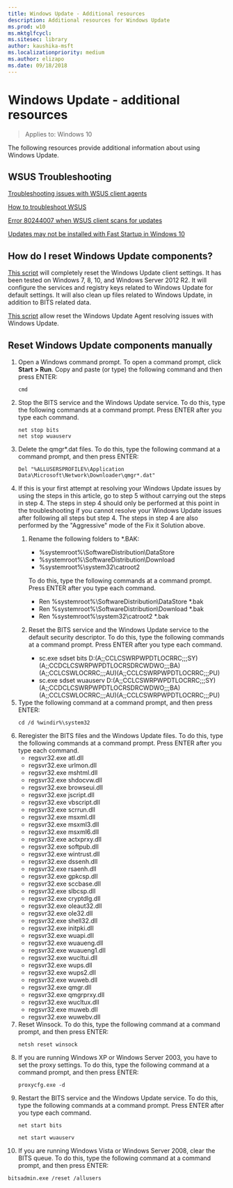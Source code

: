 ```yaml
---
title: Windows Update - Additional resources 
description: Additional resources for Windows Update
ms.prod: w10
ms.mktglfcycl: 
ms.sitesec: library
author: kaushika-msft
ms.localizationpriority: medium
ms.author: elizapo
ms.date: 09/18/2018
---
```


# Windows Update - additional resources

>Applies to: Windows 10

The following resources provide additional information about using Windows Update.

## WSUS Troubleshooting 
 
[Troubleshooting issues with WSUS client agents](https://support.microsoft.com/help/10132/) 
 
[How to troubleshoot WSUS](https://support.microsoft.com/help/4025764/) 
 
[Error 80244007 when WSUS client scans for updates](https://support.microsoft.com/help/4096317/) 
 
[Updates may not be installed with Fast Startup in Windows 10](https://support.microsoft.com/help/4011287/) 
 
 
## How do I reset Windows Update components? 
 
[This script](https://gallery.technet.microsoft.com/scriptcenter/Reset-WindowsUpdateps1-e0c5eb78) will completely reset the Windows Update client settings. It has been tested on Windows 7, 8, 10, and Windows Server 2012 R2. It will configure the services and registry keys related to Windows Update for default settings. It will also clean up files related to Windows Update, in addition to BITS related data.  

 
[This script](https://gallery.technet.microsoft.com/scriptcenter/Reset-Windows-Update-Agent-d824badc) allow reset the Windows Update Agent resolving issues with Windows Update. 
 
 
## Reset Windows Update components manually 
1. Open a Windows command prompt. To open a command prompt, click **Start > Run**. Copy and paste (or type) the following command and then press ENTER: 
   ```
   cmd
   ```  
2. Stop the BITS service and the Windows Update service. To do this, type the following commands at a command prompt. Press ENTER after you type each command.  
   ```
   net stop bits  
   net stop wuauserv 
   ```
3. Delete the qmgr\*.dat files. To do this, type the following command at a command prompt, and then press ENTER:  
   ```
   Del "%ALLUSERSPROFILE%\Application Data\Microsoft\Network\Downloader\qmgr*.dat" 
   ```
4. If this is your first attempt at resolving your Windows Update issues by using the steps in this article, go to step 5 without carrying out the steps in step 4. The steps in step 4 should only be performed at this point in the troubleshooting if you cannot resolve your Windows Update issues after following all steps but step 4. The steps in step 4 are also performed by the "Aggressive" mode of the Fix it Solution above.  
   1. Rename the following folders to *.BAK:  
      - %systemroot%\SoftwareDistribution\DataStore  
      - %systemroot%\SoftwareDistribution\Download  
      - %systemroot%\system32\catroot2 
      
      To do this, type the following commands at a command prompt. Press ENTER after you type each command.  
      - Ren %systemroot%\SoftwareDistribution\DataStore *.bak  
      - Ren %systemroot%\SoftwareDistribution\Download *.bak  
      - Ren %systemroot%\system32\catroot2 *.bak 
   2. Reset the BITS service and the Windows Update service to the default security descriptor. To do this, type the following commands at a command prompt. Press ENTER after you type each command.  
      - sc.exe sdset bits D:(A;;CCLCSWRPWPDTLOCRRC;;;SY)(A;;CCDCLCSWRPWPDTLOCRSDRCWDWO;;;BA)(A;;CCLCSWLOCRRC;;;AU)(A;;CCLCSWRPWPDTLOCRRC;;;PU)  
      - sc.exe sdset wuauserv D:(A;;CCLCSWRPWPDTLOCRRC;;;SY)(A;;CCDCLCSWRPWPDTLOCRSDRCWDWO;;;BA)(A;;CCLCSWLOCRRC;;;AU)(A;;CCLCSWRPWPDTLOCRRC;;;PU) 
5. Type the following command at a command prompt, and then press ENTER:  
   ```
   cd /d %windir%\system32 
   ```
6. Reregister the BITS files and the Windows Update files. To do this, type the following commands at a command prompt. Press ENTER after you type each command.  
   - regsvr32.exe atl.dll  
   - regsvr32.exe urlmon.dll  
   - regsvr32.exe mshtml.dll  
   - regsvr32.exe shdocvw.dll  
   - regsvr32.exe browseui.dll  
   - regsvr32.exe jscript.dll  
   - regsvr32.exe vbscript.dll  
   - regsvr32.exe scrrun.dll  
   - regsvr32.exe msxml.dll  
   - regsvr32.exe msxml3.dll  
   - regsvr32.exe msxml6.dll  
   - regsvr32.exe actxprxy.dll  
   - regsvr32.exe softpub.dll  
   - regsvr32.exe wintrust.dll  
   - regsvr32.exe dssenh.dll  
   - regsvr32.exe rsaenh.dll  
   - regsvr32.exe gpkcsp.dll  
   - regsvr32.exe sccbase.dll  
   - regsvr32.exe slbcsp.dll  
   - regsvr32.exe cryptdlg.dll  
   - regsvr32.exe oleaut32.dll  
   - regsvr32.exe ole32.dll  
   - regsvr32.exe shell32.dll  
   - regsvr32.exe initpki.dll  
   - regsvr32.exe wuapi.dll  
   - regsvr32.exe wuaueng.dll  
   - regsvr32.exe wuaueng1.dll  
   - regsvr32.exe wucltui.dll  
   - regsvr32.exe wups.dll  
   - regsvr32.exe wups2.dll  
   - regsvr32.exe wuweb.dll  
   - regsvr32.exe qmgr.dll  
   - regsvr32.exe qmgrprxy.dll  
   - regsvr32.exe wucltux.dll  
   - regsvr32.exe muweb.dll  
   - regsvr32.exe wuwebv.dll 
7. Reset Winsock. To do this, type the following command at a command prompt, and then press ENTER:  
   ```
   netsh reset winsock 
   ```
8. If you are running Windows XP or Windows Server 2003, you have to set the proxy settings. To do this, type the following command at a command prompt, and then press ENTER:  
   ```
   proxycfg.exe -d 
   ```
9. Restart the BITS service and the Windows Update service. To do this, type the following commands at a command prompt. Press ENTER after you type each command.  
   ```
   net start bits  
   
   net start wuauserv 
   ```
10. If you are running Windows Vista or Windows Server 2008, clear the BITS queue. To do this, type the following command at a command prompt, and then press ENTER:
   ```
   bitsadmin.exe /reset /allusers
   ```